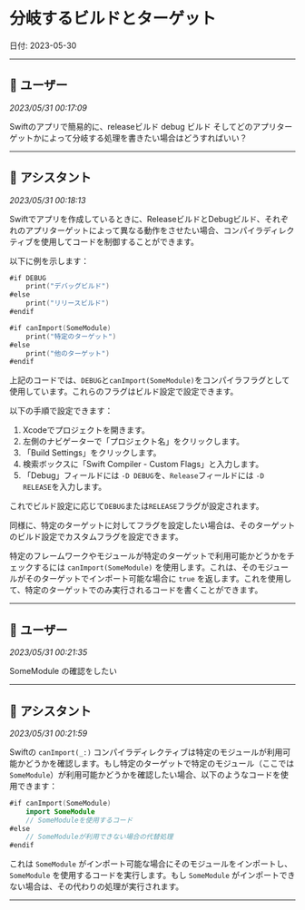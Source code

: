 # 分岐するビルドとターゲット

日付: 2023-05-30

---

## 👤 ユーザー
*2023/05/31 00:17:09*

Swiftのアプリで簡易的に、releaseビルド debug ビルド そしてどのアプリターゲットかによって分岐する処理を書きたい場合はどうすればいい？

---

## 🤖 アシスタント
*2023/05/31 00:18:13*

Swiftでアプリを作成しているときに、ReleaseビルドとDebugビルド、それぞれのアプリターゲットによって異なる動作をさせたい場合、コンパイラディレクティブを使用してコードを制御することができます。

以下に例を示します：

```swift
#if DEBUG
    print("デバッグビルド")
#else
    print("リリースビルド")
#endif

#if canImport(SomeModule)
    print("特定のターゲット")
#else
    print("他のターゲット")
#endif
```

上記のコードでは、`DEBUG`と`canImport(SomeModule)`をコンパイラフラグとして使用しています。これらのフラグはビルド設定で設定できます。

以下の手順で設定できます：

1. Xcodeでプロジェクトを開きます。
2. 左側のナビゲーターで「プロジェクト名」をクリックします。
3. 「Build Settings」をクリックします。
4. 検索ボックスに「Swift Compiler - Custom Flags」と入力します。
5. 「Debug」フィールドには `-D DEBUG`を、`Release`フィールドには `-D RELEASE`を入力します。

これでビルド設定に応じて`DEBUG`または`RELEASE`フラグが設定されます。

同様に、特定のターゲットに対してフラグを設定したい場合は、そのターゲットのビルド設定でカスタムフラグを設定できます。

特定のフレームワークやモジュールが特定のターゲットで利用可能かどうかをチェックするには `canImport(SomeModule)` を使用します。これは、そのモジュールがそのターゲットでインポート可能な場合に `true` を返します。これを使用して、特定のターゲットでのみ実行されるコードを書くことができます。

---

## 👤 ユーザー
*2023/05/31 00:21:35*

SomeModule の確認をしたい

---

## 🤖 アシスタント
*2023/05/31 00:21:59*

Swiftの `canImport(_:)` コンパイラディレクティブは特定のモジュールが利用可能かどうかを確認します。もし特定のターゲットで特定のモジュール（ここでは `SomeModule`）が利用可能かどうかを確認したい場合、以下のようなコードを使用できます：

```swift
#if canImport(SomeModule)
    import SomeModule
    // SomeModuleを使用するコード
#else
    // SomeModuleが利用できない場合の代替処理
#endif
```

これは `SomeModule` がインポート可能な場合にそのモジュールをインポートし、`SomeModule` を使用するコードを実行します。もし `SomeModule` がインポートできない場合は、その代わりの処理が実行されます。

---
